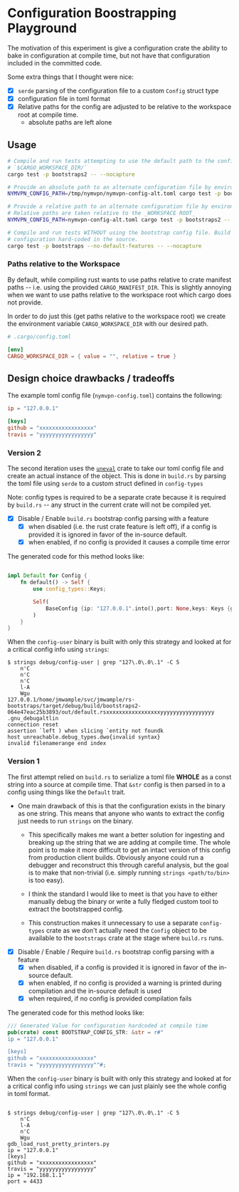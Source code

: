 # Configuration Boostrapping Playground

The motivation of this experiment is give a configuration crate the ability to bake in configuration
at compile time, but not have that configuration included in the committed code.

Some extra things that I thought were nice:

- [x] `serde` parsing of the configuration file to a custom `Config` struct type
- [x] configuration file in toml format
- [x] Relative paths for the config are adjusted to be relative to the workspace root at compile time.
  - absolute paths are left alone


## Usage


```sh
# Compile and run tests attempting to use the default path to the configuration file:
# `$CARGO_WORKSPACE_DIR/`
cargo test -p bootstraps2 -- --nocapture

# Provide an absolute path to an alternate configuration file by environment variable.
NYMVPN_CONFIG_PATH=/tmp/nymvpn/nymvpn-config-alt.toml cargo test -p bootstraps2 -- --nocapture

# Provide a relative path to an alternate configuration file by environment variable.
# Relative paths are taken relative to the _WORKSPACE ROOT_
NYMVPN_CONFIG_PATH=nymvpn-config-alt.toml cargo test -p bootstraps2 -- --nocapture

# Compile and run tests WITHOUT using the bootstrap config file. Build using a static constant
# configuration hard-coded in the source.
cargo test -p bootstraps --no-default-features -- --nocapture
```

### Paths relative to the Workspace

By default, while compiling rust wants to use paths relative to crate manifest paths --
i.e. using the provided `CARGO_MANIFEST_DIR`. This is slightly annoying when we want to
use paths relative to the workspace root which cargo does not provide.

In order to do just this (get paths relative to the workspace root) we create the environment
variable `CARGO_WORKSPACE_DIR` with our desired path.

```toml
# .cargo/config.toml

[env]
CARGO_WORKSPACE_DIR = { value = "", relative = true }
```

## Design choice drawbacks / tradeoffs

The example toml config file (`nymvpn-config.toml`) contains the following:

```toml
ip = "127.0.0.1"

[keys]
github = "xxxxxxxxxxxxxxxxx"
travis = "yyyyyyyyyyyyyyyyy"
```

### Version 2

The second iteration uses the [`uneval`](https://docs.rs/uneval/latest/uneval/) crate to take our toml config file and
create an actual instance of the object. This is done in `build.rs` by parsing the toml file using `serde` to a custom
struct defined in `config-types`

Note: config types is required to be a separate crate because it is required by `build.rs` -- any struct in the current crate will not be compiled yet.

- [x] Disable / Enable `build.rs` bootstrap config parsing with a feature
  - [x] when disabled (i.e. the rust crate feature is left off), if a config is provided it is ignored in favor of the in-source default.
  - [x] when enabled, if no config is provided it causes a compile time error

The generated code for this method looks like:

```rs

impl Default for Config {
    fn default() -> Self {
        use config_types::Keys;

        Self(
            BaseConfig {ip: "127.0.0.1".into(),port: None,keys: Keys {github: "xxxxxxxxxxxxxxxxx".into(),travis: Some("yyyyyyyyyyyyyyyyy".into())}}
        )
    }
}

```

When the `config-user` binary is built with only this strategy and looked at for a critical config info using `strings`:

```
$ strings debug/config-user | grep "127\.0\.0\.1" -C 5
	n'C
	n'C
	n'C
	l-A
	Wgu
127.0.0.1/home/jmwample/svc/jmwample/rs-bootstraps/target/debug/build/bootstraps2-064e47eac25b3893/out/default.rsxxxxxxxxxxxxxxxxxyyyyyyyyyyyyyyyyy
.gnu_debugaltlin
connection reset
assertion `left ) when slicing `entity not foundk
host unreachable.debug_types.dwo{invalid syntax}
invalid filenamerange end index 

```


### Version 1

The first attempt relied on `build.rs` to serialize a toml file **WHOLE** as a const string into a source at
compile time. That `&str` config is then parsed in to a config using things like the `Default` trait.

- One main drawback of this is that the configuration exists in the binary as one string. This means that anyone who
wants to extract the config just needs to run `strings` on the binary.

  - This specifically makes me want a better solution for ingesting and breaking up the string that we are adding at
    compile time. The whole point is to make it more difficult to get an intact version of this config from production
    client builds. Obviously anyone could run a debugger and reconstruct this through careful analysis, but the goal is
    to make that non-trivial (i.e. simply running `strings <path/to/bin>` is too easy).

  - I think the standard I would like to meet is that you have to either manually debug the binary or write a fully
    fledged custom tool to extract the bootstrapped config.

  - This construction makes it unnecessary to use a separate `config-types` crate as we don't actually need the `Config`
    object to be available to the `bootstraps` crate at the stage where `build.rs` runs.

- [x] Disable / Enable / Require `build.rs` bootstrap config parsing with a feature
  - [x] when disabled, if a config is provided it is ignored in favor of the in-source default.
  - [x] when enabled, if no config is provided a warning is printed during compilation and the in-source default is used
  - [x] when required, if no config is provided compilation fails

The generated code for this method looks like:

```rs
/// Generated Value for configuration hardcoded at compile time
pub(crate) const BOOTSTRAP_CONFIG_STR: &str = r#"
ip = "127.0.0.1"

[keys]
github = "xxxxxxxxxxxxxxxxx"
travis = "yyyyyyyyyyyyyyyyy""#;

```

When the `config-user` binary is built with only this strategy and looked at for a critical config info using `strings` we can just plainly see the whole config in toml format.

```

$ strings debug/config-user | grep "127\.0\.0\.1" -C 5
	n'C
	l-A
	n'C
	Wgu
gdb_load_rust_pretty_printers.py
ip = "127.0.0.1"
[keys]
github = "xxxxxxxxxxxxxxxxx"
travis = "yyyyyyyyyyyyyyyyy"
ip = "192.168.1.1"
port = 4433

```
